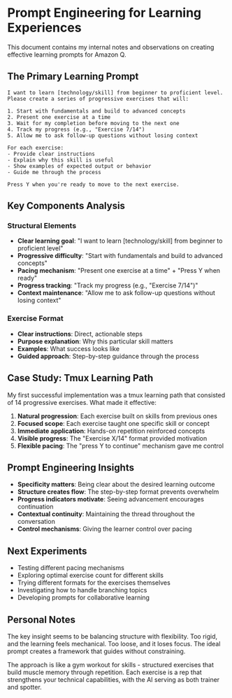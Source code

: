 # Prompt Engineering for Learning Experiences

This document contains my internal notes and observations on creating effective learning prompts for Amazon Q.

## The Primary Learning Prompt

```
I want to learn [technology/skill] from beginner to proficient level. Please create a series of progressive exercises that will:

1. Start with fundamentals and build to advanced concepts
2. Present one exercise at a time
3. Wait for my completion before moving to the next one
4. Track my progress (e.g., "Exercise 7/14")
5. Allow me to ask follow-up questions without losing context

For each exercise:
- Provide clear instructions
- Explain why this skill is useful
- Show examples of expected output or behavior
- Guide me through the process

Press Y when you're ready to move to the next exercise.
```

## Key Components Analysis

### Structural Elements

- **Clear learning goal**: "I want to learn [technology/skill] from beginner to proficient level"
- **Progressive difficulty**: "Start with fundamentals and build to advanced concepts"
- **Pacing mechanism**: "Present one exercise at a time" + "Press Y when ready"
- **Progress tracking**: "Track my progress (e.g., "Exercise 7/14")"
- **Context maintenance**: "Allow me to ask follow-up questions without losing context"

### Exercise Format

- **Clear instructions**: Direct, actionable steps
- **Purpose explanation**: Why this particular skill matters
- **Examples**: What success looks like
- **Guided approach**: Step-by-step guidance through the process

## Case Study: Tmux Learning Path

My first successful implementation was a tmux learning path that consisted of 14 progressive exercises. What made it effective:

1. **Natural progression**: Each exercise built on skills from previous ones
2. **Focused scope**: Each exercise taught one specific skill or concept
3. **Immediate application**: Hands-on repetition reinforced concepts
4. **Visible progress**: The "Exercise X/14" format provided motivation
5. **Flexible pacing**: The "press Y to continue" mechanism gave me control

## Prompt Engineering Insights

- **Specificity matters**: Being clear about the desired learning outcome
- **Structure creates flow**: The step-by-step format prevents overwhelm
- **Progress indicators motivate**: Seeing advancement encourages continuation
- **Contextual continuity**: Maintaining the thread throughout the conversation
- **Control mechanisms**: Giving the learner control over pacing

## Next Experiments

- Testing different pacing mechanisms
- Exploring optimal exercise count for different skills
- Trying different formats for the exercises themselves
- Investigating how to handle branching topics
- Developing prompts for collaborative learning

## Personal Notes

The key insight seems to be balancing structure with flexibility. Too rigid, and the learning feels mechanical. Too loose, and it loses focus. The ideal prompt creates a framework that guides without constraining.

The approach is like a gym workout for skills - structured exercises that build muscle memory through repetition. Each exercise is a rep that strengthens your technical capabilities, with the AI serving as both trainer and spotter.

